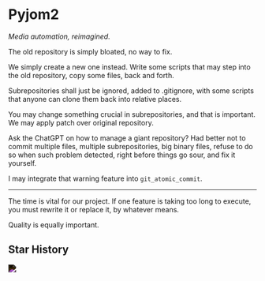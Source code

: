 # Pyjom2

*Media automation, reimagined.*

The old repository is simply bloated, no way to fix.

We simply create a new one instead. Write some scripts that may step into the old repository, copy some files, back and forth.

Subrepositories shall just be ignored, added to .gitignore, with some scripts that anyone can clone them back into relative places.

You may change something crucial in subrepositories, and that is important. We may apply patch over original repository.

Ask the ChatGPT on how to manage a giant repository? Had better not to commit multiple files, multiple subrepositories, big binary files, refuse to do so when such problem detected, right before things go sour, and fix it yourself.

I may integrate that warning feature into `git_atomic_commit`.

---

The time is vital for our project. If one feature is taking too long to execute, you must rewrite it or replace it, by whatever means.

Quality is equally important.

## Star History

<img src="https://api.star-history.com/svg?repos=james4ever0/pyjom2&Timeline" style="filter: invert(100%);"></img>
